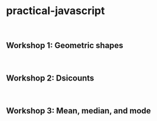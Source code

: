 # practical-javascript

<br>

## Workshop 1: Geometric shapes

<br>

## Workshop 2: Dsicounts

<br>

## Workshop 3: Mean, median, and mode